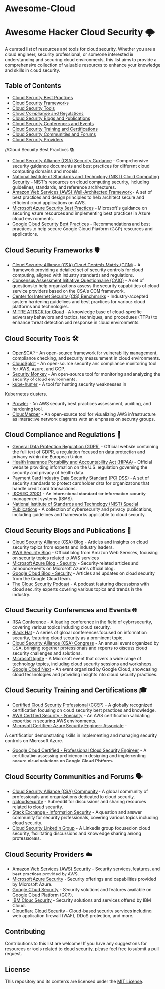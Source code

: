 # Awesome-Cloud
# Awesome  Hacker Cloud Security 🌩️

A curated list of resources and tools for cloud security. Whether you are a cloud engineer, security professional, or someone interested in understanding and securing cloud environments, this list aims to provide a comprehensive collection of valuable resources to enhance your knowledge and skills in cloud security.

## Table of Contents

- [Cloud Security Best Practices](#cloud-security-best-practices)
- [Cloud Security Frameworks](#cloud-security-frameworks)
- [Cloud Security Tools](#cloud-security-tools)
- [Cloud Compliance and Regulations](#cloud-compliance-and-regulations)
- [Cloud Security Blogs and Publications](#cloud-security-blogs-and-publications)
- [Cloud Security Conferences and Events](#cloud-security-conferences-and-events)
- [Cloud Security Training and Certifications](#cloud-security-training-and-certifications)
- [Cloud Security Communities and Forums](#cloud-security-communities-and-forums)
- [Cloud Security Providers](#cloud-security-providers)

//Cloud Security Best Practices 📚

- [Cloud Security Alliance (CSA) Security Guidance](https://cloudsecurityalliance.org/guidance/) - Comprehensive security guidance documents and best practices for different cloud computing domains and models.
- [National Institute of Standards and Technology (NIST) Cloud Computing Security](https://www.nist.gov/programs-projects/nist-cloud-computing-security) - NIST's resources on cloud computing security, including guidelines, standards, and reference architectures.
- [Amazon Web Services (AWS) Well-Architected Framework](https://aws.amazon.com/architecture/well-architected/) - A set of best practices and design principles to help architect secure and efficient cloud applications on AWS.
- [Microsoft Azure Security Best Practices](https://docs.microsoft.com/en-us/azure/security/fundamentals/best-practices-overview) - Microsoft's guidance on securing Azure resources and implementing best practices in Azure cloud environments.
- [Google Cloud Security Best Practices](https://cloud.google.com/security/best-practices) - Recommendations and best practices to help secure Google Cloud Platform (GCP) resources and applications.

## Cloud Security Frameworks 🛡️

- [Cloud Security Alliance (CSA) Cloud Controls Matrix (CCM)](https://cloudsecurityalliance.org/research/ccm/) - A framework providing a detailed set of security controls for cloud computing, aligned with industry standards and regulations.
- [Consensus Assessment Initiative Questionnaire (CAIQ)](https://cloudsecurityalliance.org/research/cai/) - A set of questions to help organizations assess the security capabilities of cloud service providers based on the CSA's CCM framework.
- [Center for Internet Security (CIS) Benchmarks](https://www.cisecurity.org/benchmarks/) - Industry-accepted system hardening guidelines and best practices for various cloud platforms and technologies.
- [MITRE ATT&CK for Cloud](https://attack.mitre.org/matrices/enterprise/cloud/) - A knowledge base of cloud-specific adversary behaviors and tactics, techniques, and procedures (TTPs) to enhance threat detection and response in cloud environments.

## Cloud Security Tools 🛠️

- [OpenSCAP](https://www.open-scap.org/) - An open-source framework for vulnerability management, compliance checking, and security measurement in cloud environments.
- [CloudSploit](https://cloudsploit.com/) - An open-source security and compliance monitoring tool for AWS, Azure, and GCP.
- [Security Monkey](https://github.com/Netflix/security_monkey) - An open-source tool for monitoring and analyzing the security of cloud environments.
- [kube-hunter](https://github.com/aquasecurity/kube-hunter) - A tool for hunting security weaknesses in

 Kubernetes clusters.
- [Prowler](https://github.com/toniblyx/prowler) - An AWS security best practices assessment, auditing, and hardening tool.
- [CloudMapper](https://github.com/duo-labs/cloudmapper) - An open-source tool for visualizing AWS infrastructure as interactive network diagrams with an emphasis on security groups.

## Cloud Compliance and Regulations 📝

- [General Data Protection Regulation (GDPR)](https://gdpr-info.eu/) - Official website containing the full text of GDPR, a regulation focused on data protection and privacy within the European Union.
- [Health Insurance Portability and Accountability Act (HIPAA)](https://www.hhs.gov/hipaa/index.html) - Official website providing information on the U.S. regulation governing the security and privacy of health data.
- [Payment Card Industry Data Security Standard (PCI DSS)](https://www.pcisecuritystandards.org/) - A set of security standards to protect cardholder data for organizations that handle credit card transactions.
- [ISO/IEC 27001](https://www.iso.org/isoiec-27001-information-security.html) - An international standard for information security management systems (ISMS).
- [National Institute of Standards and Technology (NIST) Special Publications](https://csrc.nist.gov/publications/sp) - A collection of cybersecurity and privacy publications, including guidelines and frameworks applicable to cloud security.

## Cloud Security Blogs and Publications 📰

- [Cloud Security Alliance (CSA) Blog](https://cloudsecurityalliance.org/blog/) - Articles and insights on cloud security topics from experts and industry leaders.
- [AWS Security Blog](https://aws.amazon.com/blogs/security/) - Official blog from Amazon Web Services, focusing on security topics related to AWS services.
- [Microsoft Azure Blog - Security](https://azure.microsoft.com/en-us/blog/topics/security/) - Security-related articles and announcements on Microsoft Azure's official blog.
- [Google Cloud Blog - Security](https://cloud.google.com/blog/topics/developers-security) - Articles and updates on cloud security from the Google Cloud team.
- [The Cloud Security Podcast](https://www.cloudsecuritypodcast.tv/) - A podcast featuring discussions with cloud security experts covering various topics and trends in the industry.

## Cloud Security Conferences and Events 🌐

- [RSA Conference](https://www.rsaconference.com/) - A leading conference in the field of cybersecurity, covering various topics including cloud security.
- [Black Hat](https://www.blackhat.com/) - A series of global conferences focused on information security, featuring cloud security as a prominent topic.
- [Cloud Security Alliance (CSA) Congress](https://cloudsecurityalliance.org/events/csac/) - An annual event organized by CSA, bringing together professionals and experts to discuss cloud security challenges and solutions.
- [Microsoft Ignite](https://myignite.microsoft.com/home) - A Microsoft event that covers a wide range of technology topics, including cloud security sessions and workshops.
- [Google Cloud Next](https://cloud.google.com/blog/topics/google-cloud-next) - An event organized by Google Cloud, showcasing cloud technologies and providing insights into cloud security practices.

## Cloud Security Training and Certifications 🎓

- [Certified Cloud Security Professional (CCSP)](https://www.isc2.org/Certifications/CCSP) - A globally recognized certification focusing on cloud security best practices and knowledge.
- [AWS Certified Security - Specialty](https://aws.amazon.com/certification/certified-security-specialty/) - An AWS certification validating expertise in securing AWS environments.
- [Microsoft Certified: Azure Security Engineer Associate](https://docs.microsoft.com/en-us/learn/certifications/azure-security-engineer) -

 A certification demonstrating skills in implementing and managing security controls on Microsoft Azure.
- [Google Cloud Certified - Professional Cloud Security Engineer](https://cloud.google.com/certification/cloud-security-engineer) - A certification assessing proficiency in designing and implementing secure cloud solutions on Google Cloud Platform.

## Cloud Security Communities and Forums 🗣️

- [Cloud Security Alliance (CSA) Community](https://cloudsecurityalliance.org/community/) - A global community of professionals and organizations dedicated to cloud security.
- [r/cloudsecurity](https://www.reddit.com/r/cloudsecurity/) - Subreddit for discussions and sharing resources related to cloud security.
- [Stack Exchange - Information Security](https://security.stackexchange.com/) - A question and answer community for security professionals, covering various topics including cloud security.
- [Cloud Security LinkedIn Group](https://www.linkedin.com/groups/6606817/) - A LinkedIn group focused on cloud security, facilitating discussions and knowledge sharing among professionals.

## Cloud Security Providers ☁️

- [Amazon Web Services (AWS) Security](https://aws.amazon.com/security/) - Security services, features, and best practices provided by AWS.
- [Microsoft Azure Security](https://azure.microsoft.com/en-us/solutions/security/) - Security offerings and capabilities provided by Microsoft Azure.
- [Google Cloud Security](https://cloud.google.com/security) - Security solutions and features available on Google Cloud Platform (GCP).
- [IBM Cloud Security](https://www.ibm.com/cloud/security) - Security solutions and services offered by IBM Cloud.
- [Cloudflare Cloud Security](https://www.cloudflare.com/products/cloud-security/) - Cloud-based security services including web application firewall (WAF), DDoS protection, and more.

## Contributing

Contributions to this list are welcome! If you have any suggestions for resources or tools related to cloud security, please feel free to submit a pull request.

## License

This repository and its contents are licensed under the [MIT License](LICENSE).


